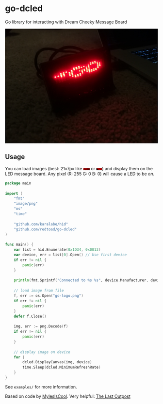 
# go-dcled

Go library for interacting with Dream Cheeky Message Board

![](result.jpg)

## Usage

You can load images (best: 21x7px like ![](dc-logo.png) or ![](go-logo.png)) and display them on the LED message board. Any pixel (R: 255 G: 0 B: 0) will cause a LED to be *on*.

```go
package main

import (
	"fmt"
	"image/png"
	"os"
	"time"

	"github.com/karalabe/hid"
	"github.com/redtoad/go-dcled"
)

func main() {
	var list = hid.Enumerate(0x1D34, 0x0013)
	var device, err = list[0].Open() // Use first device
	if err != nil {
		panic(err)
	}

	println(fmt.Sprintf("Connected to %s %s", device.Manufacturer, device.Product))

	// load image from file
	f, err := os.Open("go-logo.png")
	if err != nil {
		panic(err)
	}
	defer f.Close()

	img, err := png.Decode(f)
	if err != nil {
		panic(err)
	}

	// display image on device
	for {
		dcled.DisplayCanvas(img, device)
		time.Sleep(dcled.MinimumRefreshRate)
	}
}
``` 

See `examples/` for more information.

Based on code by [MylesIsCool](https://gist.github.com/MylesIsCool/227a64a679fb0fc8432fe1c342f526dd). 
Very helpful: [The Last Outpost ](https://www.last-outpost.com/~malakai/dcled/)